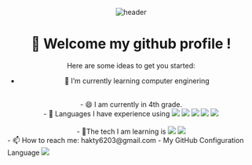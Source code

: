 
<div align="center"> 

![header](https://capsule-render.vercel.app/api?type=Waving&color=8CB9BD&height=200&section=header&text=yujin'S_github&fontColor=ffffff&fontSize=70&animation=fadeIn&fontAlignY=55&desc=%20&descAlignY=62&descAlign=62)
  
#  :wave: Welcome my github profile !

Here are some ideas to get you started:


- 🌱 I’m currently learning computer enginering
<br/>
- 😄 I am currently in 4th grade.
<br/>
<div>
- 🤔 Languages ​​I have experience using 
<img src="https://img.shields.io/badge/Java-007396?style=flat-square&logo=Java&logoColor=white"/>
<img src="https://img.shields.io/badge/python-3670A0?style=flat-square&logo=python&logoColor=white"/>
<img src="https://img.shields.io/badge/C-A8B9CC?style=flat-square&logo=C&logoColor=white"/>
<img src="https://img.shields.io/badge/Git-F05032?style=flat-square&logo=git&logoColor=white"/>
<img src="https://img.shields.io/badge/Linux-FCC624?style=flat-square&logo=linux&logoColor=black"/>
</div>
<br/>
<div>
- 🤔The tech I am learning is 
<img src="https://img.shields.io/badge/HTML5-E34F26?style=flat-square&logo=html5&logoColor=white"/>
<img src="https://img.shields.io/badge/Android Studio-3DDC84?style=flat-square&logo=Android Studio&logoColor=white"/>
</div>
</div>
- 📫 How to reach me: hakty6203@gmail.com
- My GitHub Configuration Language
<img src="https://github-readme-stats.vercel.app/api/top-langs/?username=Kimclick&layout=compact&theme=dark"/>
